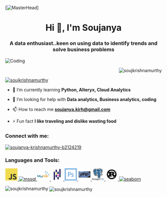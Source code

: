 [![MasterHead](https://encrypted-tbn0.gstatic.com/images?q=tbn:ANd9GcSUVM8WTR2Jmdf0p4GWrViCroQ4svxZ8oWTKQ&usqp=CAU)]
<h1 align="center">Hi 👋, I'm Soujanya</h1>
<h3 align="center">A data enthusiast..keen on using data to identify trends and solve business problems</h3>
<img align="center" alt="Coding" width="300" src="https://digitalcreativemind.com/wp-content/uploads/2021/06/Analytics_amp_Data_Science.gif">
<p align="right"> <img src="https://komarev.com/ghpvc/?username=soujkrishnamurthy&label=Profile%20views&color=0e75b6&style=flat" alt="soujkrishnamurthy" /> </p>

<p align="left"> <a href="https://github.com/ryo-ma/github-profile-trophy"><img src="https://github-profile-trophy.vercel.app/?username=soujkrishnamurthy" alt="soujkrishnamurthy" /></a> </p>

- 🌱 I’m currently learning **Python, Alteryx, Cloud Analytics**

- 🤝 I’m looking for help with **Data analytics, Business analytics, coding**

- 📫 How to reach me **soujanya.kirh@gmail.com**

- ⚡ Fun fact **I like traveling and dislike wasting food**

<h3 align="left">Connect with me:</h3>
<p align="left">
<a href="https://linkedin.com/in/soujanya-krishnamurthy-b2124219" target="blank"><img align="center" src="https://raw.githubusercontent.com/rahuldkjain/github-profile-readme-generator/master/src/images/icons/Social/linked-in-alt.svg" alt="soujanya-krishnamurthy-b2124219" height="30" width="40" /></a>
</p>

<h3 align="left">Languages and Tools:</h3>
<p align="left"> <a href="https://developer.mozilla.org/en-US/docs/Web/JavaScript" target="_blank" rel="noreferrer"> <img src="https://raw.githubusercontent.com/devicons/devicon/master/icons/javascript/javascript-original.svg" alt="javascript" width="40" height="40"/> </a> <a href="https://www.microsoft.com/en-us/sql-server" target="_blank" rel="noreferrer"> <img src="https://www.svgrepo.com/show/303229/microsoft-sql-server-logo.svg" alt="mssql" width="40" height="40"/> </a> <a href="https://www.mysql.com/" target="_blank" rel="noreferrer"> <img src="https://raw.githubusercontent.com/devicons/devicon/master/icons/mysql/mysql-original-wordmark.svg" alt="mysql" width="40" height="40"/> </a> <a href="https://pandas.pydata.org/" target="_blank" rel="noreferrer"> <img src="https://raw.githubusercontent.com/devicons/devicon/2ae2a900d2f041da66e950e4d48052658d850630/icons/pandas/pandas-original.svg" alt="pandas" width="40" height="40"/> </a> <a href="https://www.photoshop.com/en" target="_blank" rel="noreferrer"> <img src="https://raw.githubusercontent.com/devicons/devicon/master/icons/photoshop/photoshop-line.svg" alt="photoshop" width="40" height="40"/> </a> <a href="https://www.php.net" target="_blank" rel="noreferrer"> <img src="https://raw.githubusercontent.com/devicons/devicon/master/icons/php/php-original.svg" alt="php" width="40" height="40"/> </a> <a href="https://www.postgresql.org" target="_blank" rel="noreferrer"> <img src="https://raw.githubusercontent.com/devicons/devicon/master/icons/postgresql/postgresql-original-wordmark.svg" alt="postgresql" width="40" height="40"/> </a> <a href="https://www.rust-lang.org" target="_blank" rel="noreferrer"> <img src="https://raw.githubusercontent.com/devicons/devicon/master/icons/rust/rust-plain.svg" alt="rust" width="40" height="40"/> </a> <a href="https://seaborn.pydata.org/" target="_blank" rel="noreferrer"> <img src="https://seaborn.pydata.org/_images/logo-mark-lightbg.svg" alt="seaborn" width="40" height="40"/> </a> </p>

<p><img align="left" src="https://github-readme-stats.vercel.app/api/top-langs?username=soujkrishnamurthy&show_icons=true&locale=en&layout=compact" alt="soujkrishnamurthy" /></p>

<p>&nbsp;<img align="center" src="https://github-readme-stats.vercel.app/api?username=soujkrishnamurthy&show_icons=true&locale=en" alt="soujkrishnamurthy" /></p>
